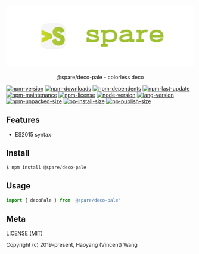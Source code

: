 <div align="center">
  <img alt="banner" src="../../../media/spare-banner.svg">
  <p align="center">@spare/deco-pale - colorless deco</p>
</div>

[![npm-version](https://img.shields.io/npm/v/@spare/deco-pale?logo=npm&style=pale-square)][url-npm]
[![npm-downloads](https://img.shields.io/npm/dm/@spare/deco-pale?logo=npm&style=pale-square)]()
[![npm-dependents](https://img.shields.io/librariesio/dependents/npm/@spare/deco-pale?logo=npm&style=pale-square)]()
[![npm-last-update](https://img.shields.io/npm/last-update/@spare/deco-pale?logo=npm&style=pale-square)]()
[![npm-maintenance](https://img.shields.io/npms-io/maintenance-score/@spare/deco-pale?logo=npm&style=pale-square)]()
[![npm-license](https://img.shields.io/npm/l/@spare/deco-pale?logo=npm&style=pale-square)]()
[![node-version](https://img.shields.io/node/v/@spare/deco-pale/latest?logo=node.js&style=pale-square)]()
[![lang-version](https://img.shields.io/badge/ECMAScript-6-F7DF1E?logo=javascript&style=pale-square)]()
[![npm-unpacked-size](https://img.shields.io/npm/unpacked-size/@spare/deco-pale?logo=hackthebox&style=pale-square)]()
[![pp-install-size](https://flat.badgen.net/packagephobia/install/@spare/deco-pale?icon=npm)]()
[![pp-publish-size](https://flat.badgen.net/packagephobia/publish/@spare/deco-pale?icon=npm)]()

[//]: <> (Link)

[url-github]: https://github.com/gadge/spare
[url-npm]: https://npmjs.org/package/@spare/deco-pale

## Features

- ES2015 syntax

## Install
```console
$ npm install @spare/deco-pale
```

## Usage
```js
import { decoPale } from '@spare/deco-pale'
```

## Meta
[LICENSE (MIT)](LICENSE)

Copyright (c) 2019-present, Haoyang (Vincent) Wang

[//]: <> (Shields)
[npm-image]: https://img.shields.io/npm/v/@spare/deco-func.svg?style=flat-square
[quality-image]: http://npm.packagequality.com/shield/@spare/deco-func.svg?style=flat-square
[download-image]: https://img.shields.io/npm/dm/@spare/deco-func.svg?style=flat-square
[total-download-image]:https://img.shields.io/npm/dt/@spare/deco-func.svg?style=flat-square
[license-image]: https://img.shields.io/npm/l/@spare/deco-func.svg?style=flat-square
[commit-image]: https://img.shields.io/github/commit-activity/y/hoyeungw/spare?style=flat-square
[size]: https://flat.badgen.net/packagephobia/install/@spare/deco-func

[//]: <> (Link)
[npm-url]: https://npmjs.org/package/@spare/deco-func
[quality-url]: http://packagequality.com/#?package=@spare/deco-func
[size-url]: https://packagephobia.now.sh/result?p=@spare/deco-func
